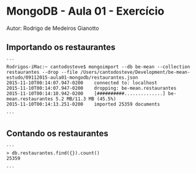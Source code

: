 # MongoDB - Aula 01 - Exercício
Autor: Rodrigo de Medeiros Gianotto

## Importando os restaurantes

    ```
	Rodrigos-iMac:~ cantodosteve$ mongoimport --db be-mean --collection restaurantes --drop --file /Users/cantodosteve/Development/be-mean-estudo/09112015-aula01-mongodb/restaurantes.json
	2015-11-10T00:14:07.947-0200	connected to: localhost
	2015-11-10T00:14:07.947-0200	dropping: be-mean.restaurantes
	2015-11-10T00:14:10.942-0200	[##########..............] be-mean.restaurantes	5.2 MB/11.3 MB (45.5%)
	2015-11-10T00:14:13.251-0200	imported 25359 documents

    ```

## Contando os restaurantes

    ```
	> db.restaurantes.find({}).count()
	25359

    ```